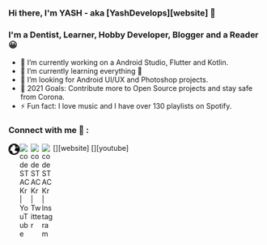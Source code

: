 ### Hi there, I'm YASH - aka [YashDevelops][website] 👋

### I'm a Dentist, Learner, Hobby Developer, Blogger and a Reader 😀

- 🔭 I’m currently working on a Android Studio, Flutter and Kotlin.
- 🌱 I’m currently learning everything 🤣
- 👯 I’m looking for Android UI/UX and Photoshop projects.
- 🥅 2021 Goals: Contribute more to Open Source projects and stay safe from Corona.
- ⚡ Fun fact: I love music and I have over 130 playlists on Spotify.


### Connect with me 💬 :

[<img align="left" alt="codeSTACKr.com" width="22px" src="https://raw.githubusercontent.com/iconic/open-iconic/master/svg/globe.svg" />][website]
[<img align="left" alt="codeSTACKr | YouTube" width="22px" src="https://cdn.jsdelivr.net/npm/simple-icons@v3/icons/telegram.svg" />][youtube]
[<img align="left" alt="codeSTACKr | Twitter" width="22px" src="https://cdn.jsdelivr.net/npm/simple-icons@v3/icons/twitter.svg" />][twitter]
[<img align="left" alt="codeSTACKr | Instagram" width="22px" src="https://cdn.jsdelivr.net/npm/simple-icons@v3/icons/instagram.svg" />][instagram]

</br>

[twitter]: https://twitter.com/fuckologic
[telegram]: https://t.me/psyhighclouds
[instagram]: https://instagram.com/framethiscrap


